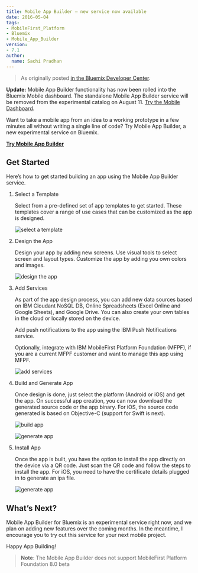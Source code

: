 ```yaml
---
title: Mobile App Builder – new service now available
date: 2016-05-04
tags:
- MobileFirst_Platform
- Bluemix
- Mobile_App_Builder
version:
- 7.1
author:
  name: Sachi Pradhan
---
```


> As originally posted [in the Bluemix Developer Center](https://developer.ibm.com/bluemix/2016/05/03/mobile-app-builder-now-available/).

**Update:** Mobile App Builder functionality has now been rolled into the Bluemix Mobile dashboard. The standalone Mobile App Builder service will be removed from the experimental catalog on August 11. <a href="https://new-console.ng.bluemix.net/mobile/projects?cm_sp=bluemixblog-_-content-_-cta">Try the Mobile Dashboard</a>.

Want to take a mobile app from an idea to a working prototype in a few minutes all without writing a single line of code? Try Mobile App Builder, a new experimental service on Bluemix.

**[Try Mobile App Builder](https://console.ng.bluemix.net/catalog/services/mobile-app-builder/?cm_sp=bluemixblog-_-content-_-cta)**

## Get Started
Here’s how to get started building an app using the Mobile App Builder service.

1. Select a Template

    Select from a pre-defined set of app templates to get started. These templates cover a range of use cases that can be customized as the app is designed.

    ![select a template]({{site.baseurl}}/assets/blog/2016-05-04-mobile-app-builder-new-service-now-available/select-a-template.png)

2. Design the App

    Design your app by adding new screens. Use visual tools to select screen and layout types. Customize the app by adding you own colors and images.
    
    ![design the app]({{site.baseurl}}/assets/blog/2016-05-04-mobile-app-builder-new-service-now-available/design-the-app.png)
    
3. Add Services

    As part of the app design process, you can add new data sources based on IBM Cloudant NoSQL DB, Online Spreadsheets (Excel Online and Google Sheets), and Google Drive. You can also create your own tables in the cloud or locally stored on the device.

    Add push notifications to the app using the IBM Push Notifications service.

    Optionally, integrate with IBM MobileFirst Platform Foundation (MFPF), if you are a current MFPF customer and want to manage this app using MFPF.
    
    ![add services]({{site.baseurl}}/assets/blog/2016-05-04-mobile-app-builder-new-service-now-available/add-services.png)
    
4. Build and Generate App

    Once design is done, just select the platform (Android or iOS) and get the app. On successful app creation, you can now download the generated source code or the app binary. For iOS, the source code generated is based on Objective-C (support for Swift is next).
    
    ![build app]({{site.baseurl}}/assets/blog/2016-05-04-mobile-app-builder-new-service-now-available/build-app.png)
    
    ![generate app]({{site.baseurl}}/assets/blog/2016-05-04-mobile-app-builder-new-service-now-available/generate-app.png)
    
5. Install App

    Once the app is built, you have the option to install the app directly on the device via a QR code. Just scan the QR code and follow the steps to install the app. For iOS, you need to have the certificate details plugged in to generate an ipa file.
    
    ![generate app]({{site.baseurl}}/assets/blog/2016-05-04-mobile-app-builder-new-service-now-available/install-app.png)
    
## What’s Next?

Mobile App Builder for Bluemix is an experimental service right now, and we plan on adding new features over the coming months. In the meantime, I encourage you to try out this service for your next mobile project.

Happy App Building!

> **Note**: The Mobile App Builder does not support MobileFirst Platform Foundation 8.0 beta